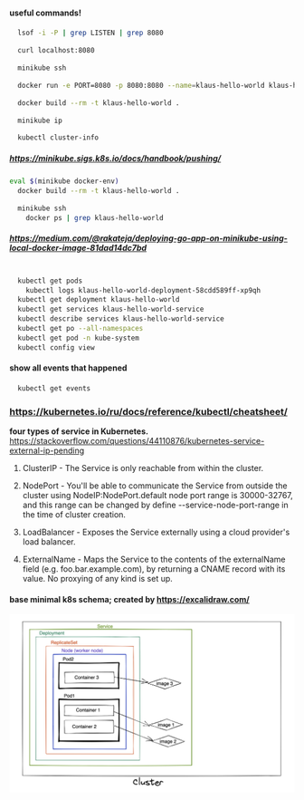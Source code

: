 #### useful commands! 
```sh
  lsof -i -P | grep LISTEN | grep 8080
```

```sh
  curl localhost:8080
```

```sh
  minikube ssh
```

```sh
  docker run -e PORT=8080 -p 8080:8080 --name=klaus-hello-world klaus-hello-world
```

```sh
  docker build --rm -t klaus-hello-world .
```

```sh
  minikube ip
```

```sh
  kubectl cluster-info
```

##### https://minikube.sigs.k8s.io/docs/handbook/pushing/
```sh
eval $(minikube docker-env)
  docker build --rm -t klaus-hello-world .
```

```sh
  minikube ssh
    docker ps | grep klaus-hello-world
```

##### https://medium.com/@rakateja/deploying-go-app-on-minikube-using-local-docker-image-81dad14dc7bd

```sh

  kubectl get pods
    kubectl logs klaus-hello-world-deployment-58cdd589ff-xp9qh
  kubectl get deployment klaus-hello-world
  kubectl get services klaus-hello-world-service
  kubectl describe services klaus-hello-world-service
  kubectl get po --all-namespaces
  kubectl get pod -n kube-system
  kubectl config view
```

#### show all events that happened
```sh
  kubectl get events
```

### https://kubernetes.io/ru/docs/reference/kubectl/cheatsheet/

**four types of service in Kubernetes.** https://stackoverflow.com/questions/44110876/kubernetes-service-external-ip-pending

1. ClusterIP - The Service is only reachable from within the cluster.

2. NodePort - You'll be able to communicate the Service from outside the cluster using NodeIP:NodePort.default node port range is 30000-32767, and this range can be changed by define --service-node-port-range in the time of cluster creation.

3. LoadBalancer - Exposes the Service externally using a cloud provider's load balancer.

4. ExternalName - Maps the Service to the contents of the externalName field (e.g. foo.bar.example.com), by returning a CNAME record with its value. No proxying of any kind is set up.


#### base minimal k8s schema; created by https://excalidraw.com/
![My Image](ex/base_k8s.png)
